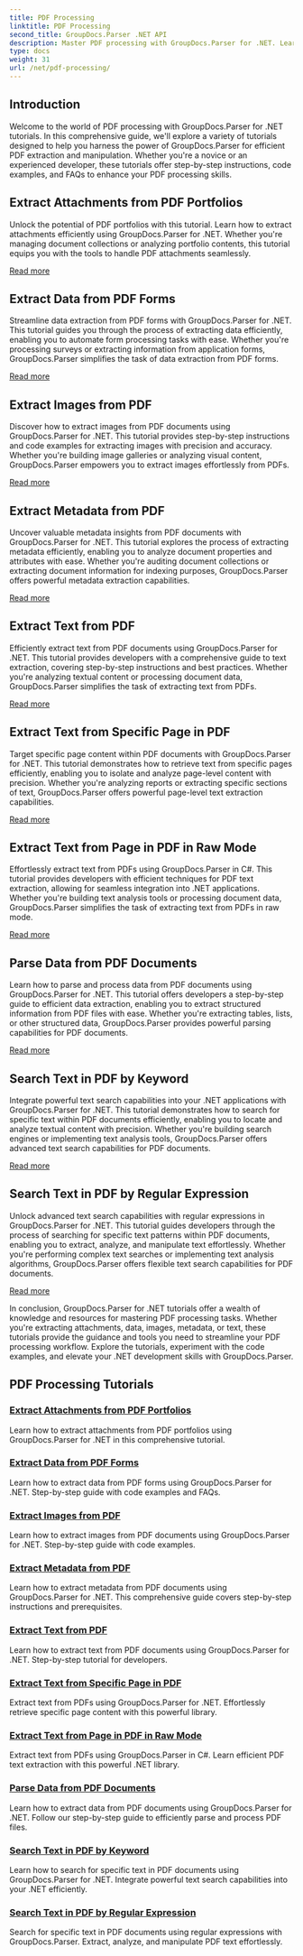 ```yaml
---
title: PDF Processing
linktitle: PDF Processing
second_title: GroupDocs.Parser .NET API
description: Master PDF processing with GroupDocs.Parser for .NET. Learn to extract attachments, data, images, metadata, and text efficiently from PDFs.
type: docs
weight: 31
url: /net/pdf-processing/
---
```

## Introduction

Welcome to the world of PDF processing with GroupDocs.Parser for .NET tutorials. In this comprehensive guide, we'll explore a variety of tutorials designed to help you harness the power of GroupDocs.Parser for efficient PDF extraction and manipulation. Whether you're a novice or an experienced developer, these tutorials offer step-by-step instructions, code examples, and FAQs to enhance your PDF processing skills.

## Extract Attachments from PDF Portfolios
Unlock the potential of PDF portfolios with this tutorial. Learn how to extract attachments efficiently using GroupDocs.Parser for .NET. Whether you're managing document collections or analyzing portfolio contents, this tutorial equips you with the tools to handle PDF attachments seamlessly.

[Read more](./extract-attachments-from-pdf-portfolios/)

## Extract Data from PDF Forms
Streamline data extraction from PDF forms with GroupDocs.Parser for .NET. This tutorial guides you through the process of extracting data efficiently, enabling you to automate form processing tasks with ease. Whether you're processing surveys or extracting information from application forms, GroupDocs.Parser simplifies the task of data extraction from PDF forms.

[Read more](./extract-data-from-pdf-forms/)

## Extract Images from PDF
Discover how to extract images from PDF documents using GroupDocs.Parser for .NET. This tutorial provides step-by-step instructions and code examples for extracting images with precision and accuracy. Whether you're building image galleries or analyzing visual content, GroupDocs.Parser empowers you to extract images effortlessly from PDFs.

[Read more](./extract-images-from-pdf/)

## Extract Metadata from PDF
Uncover valuable metadata insights from PDF documents with GroupDocs.Parser for .NET. This tutorial explores the process of extracting metadata efficiently, enabling you to analyze document properties and attributes with ease. Whether you're auditing document collections or extracting document information for indexing purposes, GroupDocs.Parser offers powerful metadata extraction capabilities.

[Read more](./extract-metadata-from-pdf/)

## Extract Text from PDF
Efficiently extract text from PDF documents using GroupDocs.Parser for .NET. This tutorial provides developers with a comprehensive guide to text extraction, covering step-by-step instructions and best practices. Whether you're analyzing textual content or processing document data, GroupDocs.Parser simplifies the task of extracting text from PDFs.

[Read more](./extract-text-from-pdf/)

## Extract Text from Specific Page in PDF
Target specific page content within PDF documents with GroupDocs.Parser for .NET. This tutorial demonstrates how to retrieve text from specific pages efficiently, enabling you to isolate and analyze page-level content with precision. Whether you're analyzing reports or extracting specific sections of text, GroupDocs.Parser offers powerful page-level text extraction capabilities.

[Read more](./extract-text-from-specific-page-in-pdf/)

## Extract Text from Page in PDF in Raw Mode
Effortlessly extract text from PDFs using GroupDocs.Parser in C#. This tutorial provides developers with efficient techniques for PDF text extraction, allowing for seamless integration into .NET applications. Whether you're building text analysis tools or processing document data, GroupDocs.Parser simplifies the task of extracting text from PDFs in raw mode.

[Read more](./extract-text-from-page-in-pdf-in-raw-mode/)

## Parse Data from PDF Documents
Learn how to parse and process data from PDF documents using GroupDocs.Parser for .NET. This tutorial offers developers a step-by-step guide to efficient data extraction, enabling you to extract structured information from PDF files with ease. Whether you're extracting tables, lists, or other structured data, GroupDocs.Parser provides powerful parsing capabilities for PDF documents.

[Read more](./parse-data-from-pdf-documents/)

## Search Text in PDF by Keyword
Integrate powerful text search capabilities into your .NET applications with GroupDocs.Parser for .NET. This tutorial demonstrates how to search for specific text within PDF documents efficiently, enabling you to locate and analyze textual content with precision. Whether you're building search engines or implementing text analysis tools, GroupDocs.Parser offers advanced text search capabilities for PDF documents.

[Read more](./search-text-in-pdf-by-keyword/)

## Search Text in PDF by Regular Expression
Unlock advanced text search capabilities with regular expressions in GroupDocs.Parser for .NET. This tutorial guides developers through the process of searching for specific text patterns within PDF documents, enabling you to extract, analyze, and manipulate text effortlessly. Whether you're performing complex text searches or implementing text analysis algorithms, GroupDocs.Parser offers flexible text search capabilities for PDF documents.

[Read more](./search-text-in-pdf-by-regular-expression/)

In conclusion, GroupDocs.Parser for .NET tutorials offer a wealth of knowledge and resources for mastering PDF processing tasks. Whether you're extracting attachments, data, images, metadata, or text, these tutorials provide the guidance and tools you need to streamline your PDF processing workflow. Explore the tutorials, experiment with the code examples, and elevate your .NET development skills with GroupDocs.Parser.
## PDF Processing Tutorials
### [Extract Attachments from PDF Portfolios](./extract-attachments-from-pdf-portfolios/)
Learn how to extract attachments from PDF portfolios using GroupDocs.Parser for .NET in this comprehensive tutorial.
### [Extract Data from PDF Forms](./extract-data-from-pdf-forms/)
Learn how to extract data from PDF forms using GroupDocs.Parser for .NET. Step-by-step guide with code examples and FAQs.
### [Extract Images from PDF](./extract-images-from-pdf/)
Learn how to extract images from PDF documents using GroupDocs.Parser for .NET. Step-by-step guide with code examples.
### [Extract Metadata from PDF](./extract-metadata-from-pdf/)
Learn how to extract metadata from PDF documents using GroupDocs.Parser for .NET. This comprehensive guide covers step-by-step instructions and prerequisites.
### [Extract Text from PDF](./extract-text-from-pdf/)
Learn how to extract text from PDF documents using GroupDocs.Parser for .NET. Step-by-step tutorial for developers.
### [Extract Text from Specific Page in PDF](./extract-text-from-specific-page-in-pdf/)
Extract text from PDFs using GroupDocs.Parser for .NET. Effortlessly retrieve specific page content with this powerful library.
### [Extract Text from Page in PDF in Raw Mode](./extract-text-from-page-in-pdf-in-raw-mode/)
Extract text from PDFs using GroupDocs.Parser in C#. Learn efficient PDF text extraction with this powerful .NET library.
### [Parse Data from PDF Documents](./parse-data-from-pdf-documents/)
Learn how to extract data from PDF documents using GroupDocs.Parser for .NET. Follow our step-by-step guide to efficiently parse and process PDF files.
### [Search Text in PDF by Keyword](./search-text-in-pdf-by-keyword/)
Learn how to search for specific text in PDF documents using GroupDocs.Parser for .NET. Integrate powerful text search capabilities into your .NET efficiently.
### [Search Text in PDF by Regular Expression](./search-text-in-pdf-by-regular-expression/)
Search for specific text in PDF documents using regular expressions with GroupDocs.Parser. Extract, analyze, and manipulate PDF text effortlessly.